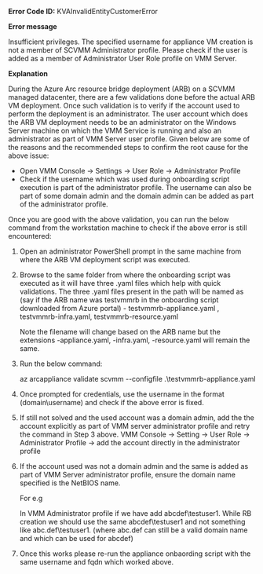 **Error Code ID:** KVAInvalidEntityCustomerError

**Error message**
  
Insufficient privileges. The specified username for appliance VM creation is not a member of SCVMM Administrator profile. Please check if the user is added as a member of Administrator User Role profile on VMM Server.

**Explanation**

During the Azure Arc resource bridge deployment (ARB) on a SCVMM managed datacenter, there are a few validations done before the actual ARB VM deployment. Once such validation is to verify if the account used to perform the deployment is an administrator. The user account which does the ARB VM deployment needs to be an administrator on the Windows Server machine on which the VMM Service is running and also an administrator as part of VMM Server user profile. Given below are some of the reasons and the recommended steps to confirm the root cause for the above issue:

- Open VMM Console -> Settings -> User Role -> Administrator Profile
- Check if the username which was used during onboarding script execution is part of the administrator profile. The username can also be part of some domain admin and the domain admin can be added as part of the administrator profile.

Once you are good with the above validation, you can run the below command from the workstation machine to check if the above error is still encountered:

1) Open an administrator PowerShell prompt in the same machine from where the ARB VM deployment script was executed.
2) Browse to the same folder from where the onboarding script was executed as it will have three .yaml files which help with quick validations. The three .yaml files present in the path will be named as (say if the ARB name was testvmmrb in the onboarding script downloaded from Azure portal) -
   testvmmrb-appliance.yaml , testvmmrb-infra.yaml, testvmmrb-resource.yaml 
   
   Note the filename will change based on the ARB name but the extensions -appliance.yaml, -infra.yaml, -resource.yaml will remain the same.

3) Run the below command: 

   az arcappliance validate scvmm --configfile .\testvmmrb-appliance.yaml

4) Once prompted for credentials, use the username in the format (domain\username) and check if the above error is fixed.
   
5) If still not solved and the used account was a domain admin, add the the account explicitly as part of VMM server administrator profile and retry the command in Step 3 above. VMM Console -> Setting -> User Role -> Administrator Profile -> add the account directly in the administrator profile

6) If the account used was not a domain admin and the same is added as part of VMM Server administrator profile, ensure the domain name specified is the NetBIOS name.

    For e.g 

    In VMM Administrator profile if we have add abcdef\testuser1. While RB creation we should use the same abcdef\testuser1 and not something like abc.def\testuser1. (where abc.def can still be a valid domain name and which can be used for abcdef)

7) Once this works please re-run the appliance onbaording script with the same username and fqdn which worked above.
